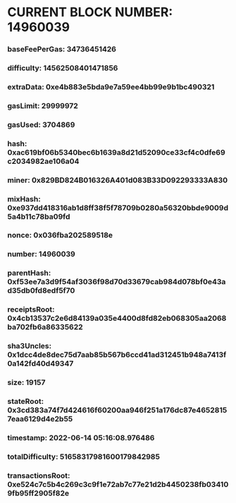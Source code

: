# CURRENT BLOCK NUMBER: 14960039

### baseFeePerGas: 34736451426
### difficulty: 14562508401471856
### extraData: 0xe4b883e5bda9e7a59ee4bb99e9b1bc490321
### gasLimit: 29999972
### gasUsed: 3704869
### hash: 0xac619bf06b5340bec6b1639a8d21d52090ce33cf4c0dfe69c2034982ae106a04
### miner: 0x829BD824B016326A401d083B33D092293333A830
### mixHash: 0xe937dd418316ab1d8ff38f5f78709b0280a56320bbde9009d5a4b11c78ba09fd
### nonce: 0x036fba202589518e
### number: 14960039
### parentHash: 0xf53ee7a3d9f54af3036f98d70d33679cab984d078bf0e43ad35db0fd8edf5f70
### receiptsRoot: 0x4cb13537c2e6d84139a035e4400d8fd82eb068305aa2068ba702fb6a86335622
### sha3Uncles: 0x1dcc4de8dec75d7aab85b567b6ccd41ad312451b948a7413f0a142fd40d49347
### size: 19157
### stateRoot: 0x3cd383a74f7d424616f60200aa946f251a176dc87e46528157eaa6129d4e2b55
### timestamp: 2022-06-14 05:16:08.976486
### totalDifficulty: 51658317981600179842985
### transactionsRoot: 0xe524c7c5b4c269c3c9f1e72ab7c77e21d2b4450238fb034109fb95ff2905f82e
